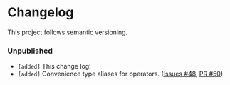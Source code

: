 # Changelog

This project follows semantic versioning.

### Unpublished
- `[added]` This change log!
- `[added]` Convenience type aliases for operators. ([Issues #48](https://github.com/paholg/typenum/issues/48), [PR #50](https://github.com/paholg/typenum/pull/50))
